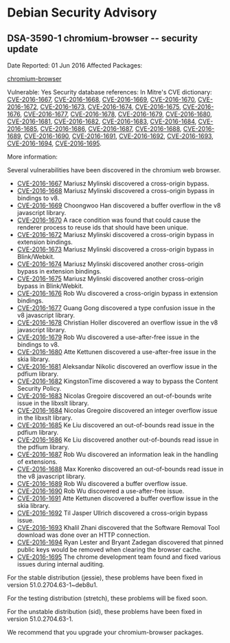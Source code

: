 
Debian Security Advisory
========================


DSA-3590-1 chromium-browser -- security update
----------------------------------------------



Date Reported:
01 Jun 2016
Affected Packages:

[chromium-browser](https://packages.debian.org/src:chromium-browser)

Vulnerable:
Yes
Security database references:
In Mitre's CVE dictionary: [CVE-2016-1667](https://security-tracker.debian.org/tracker/CVE-2016-1667), [CVE-2016-1668](https://security-tracker.debian.org/tracker/CVE-2016-1668), [CVE-2016-1669](https://security-tracker.debian.org/tracker/CVE-2016-1669), [CVE-2016-1670](https://security-tracker.debian.org/tracker/CVE-2016-1670), [CVE-2016-1672](https://security-tracker.debian.org/tracker/CVE-2016-1672), [CVE-2016-1673](https://security-tracker.debian.org/tracker/CVE-2016-1673), [CVE-2016-1674](https://security-tracker.debian.org/tracker/CVE-2016-1674), [CVE-2016-1675](https://security-tracker.debian.org/tracker/CVE-2016-1675), [CVE-2016-1676](https://security-tracker.debian.org/tracker/CVE-2016-1676), [CVE-2016-1677](https://security-tracker.debian.org/tracker/CVE-2016-1677), [CVE-2016-1678](https://security-tracker.debian.org/tracker/CVE-2016-1678), [CVE-2016-1679](https://security-tracker.debian.org/tracker/CVE-2016-1679), [CVE-2016-1680](https://security-tracker.debian.org/tracker/CVE-2016-1680), [CVE-2016-1681](https://security-tracker.debian.org/tracker/CVE-2016-1681), [CVE-2016-1682](https://security-tracker.debian.org/tracker/CVE-2016-1682), [CVE-2016-1683](https://security-tracker.debian.org/tracker/CVE-2016-1683), [CVE-2016-1684](https://security-tracker.debian.org/tracker/CVE-2016-1684), [CVE-2016-1685](https://security-tracker.debian.org/tracker/CVE-2016-1685), [CVE-2016-1686](https://security-tracker.debian.org/tracker/CVE-2016-1686), [CVE-2016-1687](https://security-tracker.debian.org/tracker/CVE-2016-1687), [CVE-2016-1688](https://security-tracker.debian.org/tracker/CVE-2016-1688), [CVE-2016-1689](https://security-tracker.debian.org/tracker/CVE-2016-1689), [CVE-2016-1690](https://security-tracker.debian.org/tracker/CVE-2016-1690), [CVE-2016-1691](https://security-tracker.debian.org/tracker/CVE-2016-1691), [CVE-2016-1692](https://security-tracker.debian.org/tracker/CVE-2016-1692), [CVE-2016-1693](https://security-tracker.debian.org/tracker/CVE-2016-1693), [CVE-2016-1694](https://security-tracker.debian.org/tracker/CVE-2016-1694), [CVE-2016-1695](https://security-tracker.debian.org/tracker/CVE-2016-1695).  

More information:

Several vulnerabilities have been discovered in the chromium web browser.


* [CVE-2016-1667](https://security-tracker.debian.org/tracker/CVE-2016-1667)
Mariusz Mylinski discovered a cross-origin bypass.
* [CVE-2016-1668](https://security-tracker.debian.org/tracker/CVE-2016-1668)
Mariusz Mylinski discovered a cross-origin bypass in bindings to v8.
* [CVE-2016-1669](https://security-tracker.debian.org/tracker/CVE-2016-1669)
Choongwoo Han discovered a buffer overflow in the v8 javascript
 library.
* [CVE-2016-1670](https://security-tracker.debian.org/tracker/CVE-2016-1670)
A race condition was found that could cause the renderer process
 to reuse ids that should have been unique.
* [CVE-2016-1672](https://security-tracker.debian.org/tracker/CVE-2016-1672)
Mariusz Mylinski discovered a cross-origin bypass in extension
 bindings.
* [CVE-2016-1673](https://security-tracker.debian.org/tracker/CVE-2016-1673)
Mariusz Mylinski discovered a cross-origin bypass in Blink/Webkit.
* [CVE-2016-1674](https://security-tracker.debian.org/tracker/CVE-2016-1674)
Mariusz Mylinski discovered another cross-origin bypass in extension
 bindings.
* [CVE-2016-1675](https://security-tracker.debian.org/tracker/CVE-2016-1675)
Mariusz Mylinski discovered another cross-origin bypass in
 Blink/Webkit.
* [CVE-2016-1676](https://security-tracker.debian.org/tracker/CVE-2016-1676)
Rob Wu discovered a cross-origin bypass in extension bindings.
* [CVE-2016-1677](https://security-tracker.debian.org/tracker/CVE-2016-1677)
Guang Gong discovered a type confusion issue in the v8 javascript
 library.
* [CVE-2016-1678](https://security-tracker.debian.org/tracker/CVE-2016-1678)
Christian Holler discovered an overflow issue in the v8 javascript
 library.
* [CVE-2016-1679](https://security-tracker.debian.org/tracker/CVE-2016-1679)
Rob Wu discovered a use-after-free issue in the bindings to v8.
* [CVE-2016-1680](https://security-tracker.debian.org/tracker/CVE-2016-1680)
Atte Kettunen discovered a use-after-free issue in the skia library.
* [CVE-2016-1681](https://security-tracker.debian.org/tracker/CVE-2016-1681)
Aleksandar Nikolic discovered an overflow issue in the pdfium
 library.
* [CVE-2016-1682](https://security-tracker.debian.org/tracker/CVE-2016-1682)
KingstonTime discovered a way to bypass the Content Security Policy.
* [CVE-2016-1683](https://security-tracker.debian.org/tracker/CVE-2016-1683)
Nicolas Gregoire discovered an out-of-bounds write issue in the
 libxslt library.
* [CVE-2016-1684](https://security-tracker.debian.org/tracker/CVE-2016-1684)
Nicolas Gregoire discovered an integer overflow issue in the
 libxslt library.
* [CVE-2016-1685](https://security-tracker.debian.org/tracker/CVE-2016-1685)
Ke Liu discovered an out-of-bounds read issue in the pdfium library.
* [CVE-2016-1686](https://security-tracker.debian.org/tracker/CVE-2016-1686)
Ke Liu discovered another out-of-bounds read issue in the pdfium
 library.
* [CVE-2016-1687](https://security-tracker.debian.org/tracker/CVE-2016-1687)
Rob Wu discovered an information leak in the handling of extensions.
* [CVE-2016-1688](https://security-tracker.debian.org/tracker/CVE-2016-1688)
Max Korenko discovered an out-of-bounds read issue in the v8
 javascript library.
* [CVE-2016-1689](https://security-tracker.debian.org/tracker/CVE-2016-1689)
Rob Wu discovered a buffer overflow issue.
* [CVE-2016-1690](https://security-tracker.debian.org/tracker/CVE-2016-1690)
Rob Wu discovered a use-after-free issue.
* [CVE-2016-1691](https://security-tracker.debian.org/tracker/CVE-2016-1691)
Atte Kettunen discovered a buffer overflow issue in the skia library.
* [CVE-2016-1692](https://security-tracker.debian.org/tracker/CVE-2016-1692)
Til Jasper Ullrich discovered a cross-origin bypass issue.
* [CVE-2016-1693](https://security-tracker.debian.org/tracker/CVE-2016-1693)
Khalil Zhani discovered that the Software Removal Tool download was
 done over an HTTP connection.
* [CVE-2016-1694](https://security-tracker.debian.org/tracker/CVE-2016-1694)
Ryan Lester and Bryant Zadegan discovered that pinned public keys
 would be removed when clearing the browser cache.
* [CVE-2016-1695](https://security-tracker.debian.org/tracker/CVE-2016-1695)
The chrome development team found and fixed various issues during
 internal auditing.


For the stable distribution (jessie), these problems have been fixed in
version 51.0.2704.63-1~deb8u1.


For the testing distribution (stretch), these problems will be fixed soon.


For the unstable distribution (sid), these problems have been fixed in
version 51.0.2704.63-1.


We recommend that you upgrade your chromium-browser packages.





